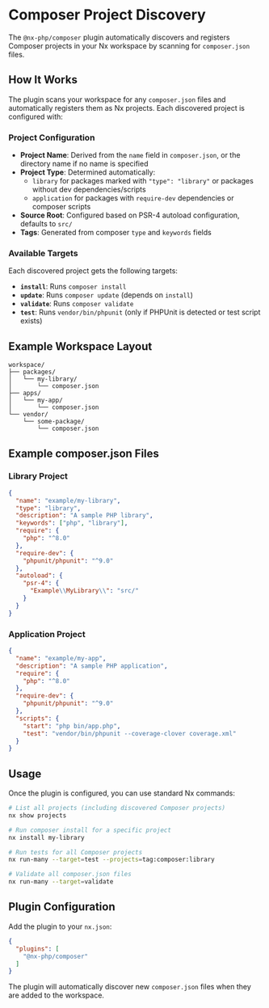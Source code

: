 # Composer Project Discovery

The `@nx-php/composer` plugin automatically discovers and registers Composer projects in your Nx workspace by scanning for `composer.json` files.

## How It Works

The plugin scans your workspace for any `composer.json` files and automatically registers them as Nx projects. Each discovered project is configured with:

### Project Configuration
- **Project Name**: Derived from the `name` field in `composer.json`, or the directory name if no name is specified
- **Project Type**: Determined automatically:
  - `library` for packages marked with `"type": "library"` or packages without dev dependencies/scripts
  - `application` for packages with `require-dev` dependencies or composer scripts
- **Source Root**: Configured based on PSR-4 autoload configuration, defaults to `src/`
- **Tags**: Generated from composer `type` and `keywords` fields

### Available Targets

Each discovered project gets the following targets:

- **`install`**: Runs `composer install`
- **`update`**: Runs `composer update` (depends on `install`)
- **`validate`**: Runs `composer validate`
- **`test`**: Runs `vendor/bin/phpunit` (only if PHPUnit is detected or test script exists)

## Example Workspace Layout

```
workspace/
├── packages/
│   └── my-library/
│       └── composer.json
├── apps/
│   └── my-app/
│       └── composer.json
└── vendor/
    └── some-package/
        └── composer.json
```

## Example composer.json Files

### Library Project
```json
{
  "name": "example/my-library",
  "type": "library",
  "description": "A sample PHP library",
  "keywords": ["php", "library"],
  "require": {
    "php": "^8.0"
  },
  "require-dev": {
    "phpunit/phpunit": "^9.0"
  },
  "autoload": {
    "psr-4": {
      "Example\\MyLibrary\\": "src/"
    }
  }
}
```

### Application Project
```json
{
  "name": "example/my-app",
  "description": "A sample PHP application",
  "require": {
    "php": "^8.0"
  },
  "require-dev": {
    "phpunit/phpunit": "^9.0"
  },
  "scripts": {
    "start": "php bin/app.php",
    "test": "vendor/bin/phpunit --coverage-clover coverage.xml"
  }
}
```

## Usage

Once the plugin is configured, you can use standard Nx commands:

```bash
# List all projects (including discovered Composer projects)
nx show projects

# Run composer install for a specific project
nx install my-library

# Run tests for all Composer projects
nx run-many --target=test --projects=tag:composer:library

# Validate all composer.json files
nx run-many --target=validate
```

## Plugin Configuration

Add the plugin to your `nx.json`:

```json
{
  "plugins": [
    "@nx-php/composer"
  ]
}
```

The plugin will automatically discover new `composer.json` files when they are added to the workspace.